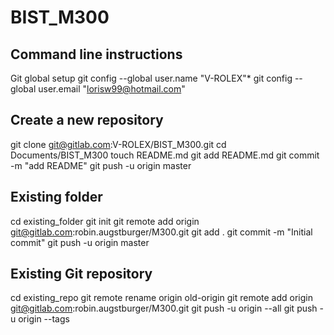 # BIST_M300
## Command line instructions

Git global setup
git config --global user.name "V-ROLEX"*
git config --global user.email "lorisw99@hotmail.com"

## Create a new repository

git clone git@gitlab.com:V-ROLEX/BIST_M300.git
cd Documents/BIST_M300
touch README.md
git add README.md
git commit -m "add README"
git push -u origin master

## Existing folder

cd existing_folder
git init
git remote add origin git@gitlab.com:robin.augstburger/M300.git
git add .
git commit -m "Initial commit"
git push -u origin master

## Existing Git repository

cd existing_repo
git remote rename origin old-origin
git remote add origin git@gitlab.com:robin.augstburger/M300.git
git push -u origin --all
git push -u origin --tags